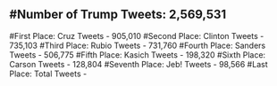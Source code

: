 #Number of Trump Tweets: 2,569,531
---
#First Place: Cruz Tweets - 905,010
#Second Place: Clinton Tweets - 735,103
#Third Place: Rubio Tweets - 731,760
#Fourth Place: Sanders Tweets - 506,775
#Fifth Place: Kasich Tweets - 198,320
#Sixth Place: Carson Tweets - 128,804
#Seventh Place: Jeb! Tweets - 98,566
#Last Place: Total Tweets -  
